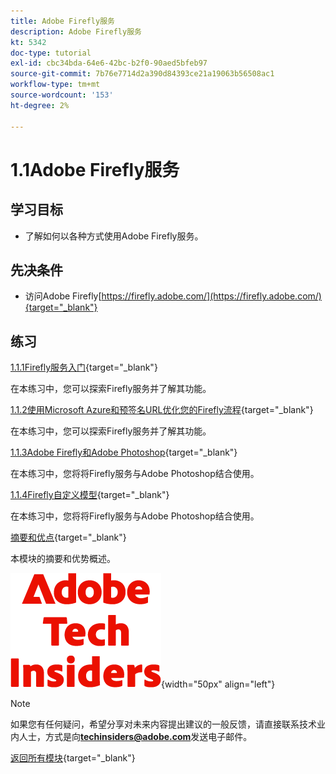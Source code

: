 ```yaml
---
title: Adobe Firefly服务
description: Adobe Firefly服务
kt: 5342
doc-type: tutorial
exl-id: cbc34bda-64e6-42bc-b2f0-90aed5bfeb97
source-git-commit: 7b76e7714d2a390d84393ce21a19063b56508ac1
workflow-type: tm+mt
source-wordcount: '153'
ht-degree: 2%

---
```


# 1.1Adobe Firefly服务

## 学习目标

- 了解如何以各种方式使用Adobe Firefly服务。

## 先决条件

- 访问Adobe Firefly[https://firefly.adobe.com/](https://firefly.adobe.com/){target="_blank"}

## 练习

[1.1.1Firefly服务入门](./ex1.md){target="_blank"}

在本练习中，您可以探索Firefly服务并了解其功能。

[1.1.2使用Microsoft Azure和预签名URL优化您的Firefly流程](./ex2.md){target="_blank"}

在本练习中，您可以探索Firefly服务并了解其功能。

[1.1.3Adobe Firefly和Adobe Photoshop](./ex3.md){target="_blank"}

在本练习中，您将将Firefly服务与Adobe Photoshop结合使用。

[1.1.4Firefly自定义模型](./ex4.md){target="_blank"}

在本练习中，您将将Firefly服务与Adobe Photoshop结合使用。

[摘要和优点](./summary.md){target="_blank"}

本模块的摘要和优势概述。

![技术内部人士](./../../../assets/images/techinsiders.png){width="50px" align="left"}

>[!NOTE]
>
>如果您有任何疑问，希望分享对未来内容提出建议的一般反馈，请直接联系技术业内人士，方式是向&#x200B;**techinsiders@adobe.com**&#x200B;发送电子邮件。

[返回所有模块](../../../overview.md){target="_blank"}
